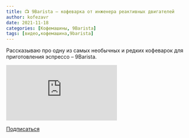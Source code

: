 ```yaml
---
title: 📺 9Barista – кофеварка от инженера реактивных двигателей
author: kofezavr
date: 2021-11-18
categories: [Кофемашины, 9Barista]
tags: [видео,кофемашина,9barista]
---
```

Рассказываю про одну из самых необычных и редких кофеварок для приготовления эспрессо – 9Barista.

<p><div class="youtube-wrapper"><iframe src="https://www.youtube.com/embed/CpXLfmcwFfM" title="YouTube video player" frameborder="0" allow="accelerometer; autoplay; clipboard-write; encrypted-media; gyroscope; picture-in-picture" allowfullscreen></iframe></div></p>

<a class="play" href="https://www.youtube.com/c/Coffeesaurus?sub_confirmation=1"><i class="fab fa-youtube"></i> Подписаться</a>